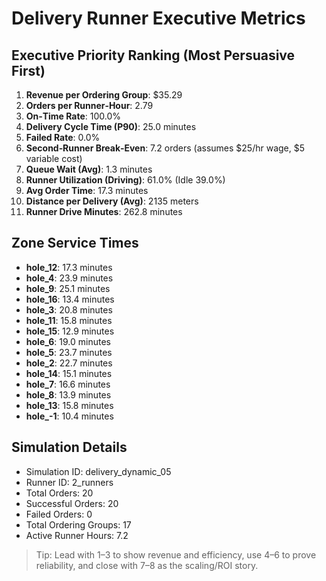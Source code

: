 # Delivery Runner Executive Metrics

## Executive Priority Ranking (Most Persuasive First)
1. **Revenue per Ordering Group**: $35.29
2. **Orders per Runner‑Hour**: 2.79
3. **On‑Time Rate**: 100.0%
4. **Delivery Cycle Time (P90)**: 25.0 minutes
5. **Failed Rate**: 0.0%
6. **Second‑Runner Break‑Even**: 7.2 orders (assumes $25/hr wage, $5 variable cost)
7. **Queue Wait (Avg)**: 1.3 minutes
8. **Runner Utilization (Driving)**: 61.0% (Idle 39.0%)
9. **Avg Order Time**: 17.3 minutes
10. **Distance per Delivery (Avg)**: 2135 meters
11. **Runner Drive Minutes**: 262.8 minutes

## Zone Service Times
- **hole_12**: 17.3 minutes
- **hole_4**: 23.9 minutes
- **hole_9**: 25.1 minutes
- **hole_16**: 13.4 minutes
- **hole_3**: 20.8 minutes
- **hole_11**: 15.8 minutes
- **hole_15**: 12.9 minutes
- **hole_6**: 19.0 minutes
- **hole_5**: 23.7 minutes
- **hole_2**: 22.7 minutes
- **hole_14**: 15.1 minutes
- **hole_7**: 16.6 minutes
- **hole_8**: 13.9 minutes
- **hole_13**: 15.8 minutes
- **hole_-1**: 10.4 minutes


## Simulation Details
- Simulation ID: delivery_dynamic_05
- Runner ID: 2_runners
- Total Orders: 20
- Successful Orders: 20
- Failed Orders: 0
- Total Ordering Groups: 17
- Active Runner Hours: 7.2

> Tip: Lead with 1–3 to show revenue and efficiency, use 4–6 to prove reliability, and close with 7–8 as the scaling/ROI story.

